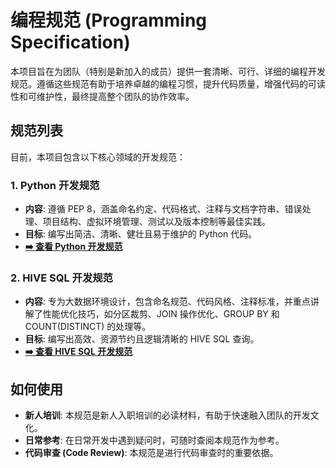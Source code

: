 # **编程规范 (Programming Specification)**

本项目旨在为团队（特别是新加入的成员）提供一套清晰、可行、详细的编程开发规范。遵循这些规范有助于培养卓越的编程习惯，提升代码质量，增强代码的可读性和可维护性，最终提高整个团队的协作效率。

## **规范列表**

目前，本项目包含以下核心领域的开发规范：

### **1\. Python 开发规范**

* **内容**: 遵循 PEP 8，涵盖命名约定、代码格式、注释与文档字符串、错误处理、项目结构、虚拟环境管理、测试以及版本控制等最佳实践。  
* **目标**: 编写出简洁、清晰、健壮且易于维护的 Python 代码。  
* [**➡️ 查看 Python 开发规范**](https://github.com/maozida880/programming-specification/blob/main/Python_%E5%BC%80%E5%8F%91%E8%A7%84%E8%8C%83.ipynb)



### **2\. HIVE SQL 开发规范**

* **内容**: 专为大数据环境设计，包含命名规范、代码风格、注释标准，并重点讲解了性能优化技巧，如分区裁剪、JOIN 操作优化、GROUP BY 和 COUNT(DISTINCT) 的处理等。  
* **目标**: 编写出高效、资源节约且逻辑清晰的 HIVE SQL 查询。  
* [**➡️ 查看 HIVE SQL 开发规范**](https://github.com/maozida880/programming-specification/blob/main/HIVE_SQL%E5%BC%80%E5%8F%91%E8%A7%84%E8%8C%83.ipynb)



## **如何使用**

* **新人培训**: 本规范是新人入职培训的必读材料，有助于快速融入团队的开发文化。  
* **日常参考**: 在日常开发中遇到疑问时，可随时查阅本规范作为参考。  
* **代码审查 (Code Review)**: 本规范是进行代码审查时的重要依据。


